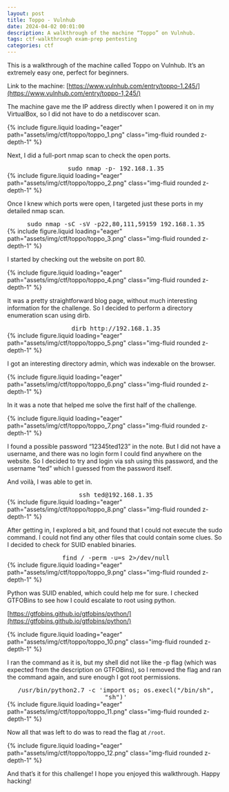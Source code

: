 ```yaml
---
layout: post
title: Toppo - Vulnhub
date: 2024-04-02 00:01:00
description: A walkthrough of the machine “Toppo” on Vulnhub.
tags: ctf-walkthrough exam-prep pentesting
categories: ctf
---
```


This is a walkthrough of the machine called Toppo on Vulnhub. It’s an extremely easy one, perfect for beginners.

Link to the machine: [https://www.vulnhub.com/entry/toppo-1,245/](https://www.vulnhub.com/entry/toppo-1,245/)

The machine gave me the IP address directly when I powered it on in my VirtualBox, so I did not have to do a netdiscover scan.

<div class="row mt-3">
    <div class="col-sm mt-3 mt-md-0">
        {% include figure.liquid loading="eager" path="assets/img/ctf/toppo/toppo_1.png" class="img-fluid rounded z-depth-1" %}
    </div>
</div>

Next, I did a full-port nmap scan to check the open ports.

<div style="text-align: center; font-size: larger;">
  <code style="font-family: monospace;">sudo nmap -p- 192.168.1.35</code>
</div>

<div class="row mt-3">
    <div class="col-sm mt-3 mt-md-0">
        {% include figure.liquid loading="eager" path="assets/img/ctf/toppo/toppo_2.png" class="img-fluid rounded z-depth-1" %}
    </div>
</div>

Once I knew which ports were open, I targeted just these ports in my detailed nmap scan.

<div style="text-align: center; font-size: larger;">
  <code style="font-family: monospace;">sudo nmap -sC -sV -p22,80,111,59159 192.168.1.35</code>
</div>

<div class="row mt-3">
    <div class="col-sm mt-3 mt-md-0">
        {% include figure.liquid loading="eager" path="assets/img/ctf/toppo/toppo_3.png" class="img-fluid rounded z-depth-1" %}
    </div>
</div>

I started by checking out the website on port 80.

<div class="row mt-3">
    <div class="col-sm mt-3 mt-md-0">
        {% include figure.liquid loading="eager" path="assets/img/ctf/toppo/toppo_4.png" class="img-fluid rounded z-depth-1" %}
    </div>
</div>

It was a pretty straightforward blog page, without much interesting information for the challenge. So I decided to perform a directory enumeration scan using dirb.

<div style="text-align: center; font-size: larger;">
  <code style="font-family: monospace;">dirb http://192.168.1.35</code>
</div>

<div class="row mt-3">
    <div class="col-sm mt-3 mt-md-0">
        {% include figure.liquid loading="eager" path="assets/img/ctf/toppo/toppo_5.png" class="img-fluid rounded z-depth-1" %}
    </div>
</div>

I got an interesting directory admin, which was indexable on the browser.

<div class="row mt-3">
    <div class="col-sm mt-3 mt-md-0">
        {% include figure.liquid loading="eager" path="assets/img/ctf/toppo/toppo_6.png" class="img-fluid rounded z-depth-1" %}
    </div>
</div>

In it was a note that helped me solve the first half of the challenge.

<div class="row mt-3">
    <div class="col-sm mt-3 mt-md-0">
        {% include figure.liquid loading="eager" path="assets/img/ctf/toppo/toppo_7.png" class="img-fluid rounded z-depth-1" %}
    </div>
</div>

I found a possible password “12345ted123” in the note. But I did not have a username, and there was no login form I could find anywhere on the website. So I decided to try and login via ssh using this password, and the username “ted” which I guessed from the password itself.

And voilà, I was able to get in.

<div style="text-align: center; font-size: larger;">
  <code style="font-family: monospace;">ssh ted@192.168.1.35</code>
</div>

<div class="row mt-3">
    <div class="col-sm mt-3 mt-md-0">
        {% include figure.liquid loading="eager" path="assets/img/ctf/toppo/toppo_8.png" class="img-fluid rounded z-depth-1" %}
    </div>
</div>

After getting in, I explored a bit, and found that I could not execute the sudo command. I could not find any other files that could contain some clues. So I decided to check for SUID enabled binaries.

<div style="text-align: center; font-size: larger;">
  <code style="font-family: monospace;">find / -perm -u=s 2>/dev/null</code>
</div>

<div class="row mt-3">
    <div class="col-sm mt-3 mt-md-0">
        {% include figure.liquid loading="eager" path="assets/img/ctf/toppo/toppo_9.png" class="img-fluid rounded z-depth-1" %}
    </div>
</div>

Python was SUID enabled, which could help me for sure. I checked GTFOBins to see how I could escalate to root using python.

[https://gtfobins.github.io/gtfobins/python/](https://gtfobins.github.io/gtfobins/python/)

<div class="row mt-3">
    <div class="col-sm mt-3 mt-md-0">
        {% include figure.liquid loading="eager" path="assets/img/ctf/toppo/toppo_10.png" class="img-fluid rounded z-depth-1" %}
    </div>
</div>

I ran the command as it is, but my shell did not like the -p flag (which was expected from the description on GTFOBins), so I removed the flag and ran the command again, and sure enough I got root permissions.

<div style="text-align: center; font-size: larger;">
  <code style="font-family: monospace;">/usr/bin/python2.7 -c 'import os; os.execl("/bin/sh", "sh")'</code>
</div>

<div class="row mt-3">
    <div class="col-sm mt-3 mt-md-0">
        {% include figure.liquid loading="eager" path="assets/img/ctf/toppo/toppo_11.png" class="img-fluid rounded z-depth-1" %}
    </div>
</div>

Now all that was left to do was to read the flag at `/root`.

<div class="row mt-3">
    <div class="col-sm mt-3 mt-md-0">
        {% include figure.liquid loading="eager" path="assets/img/ctf/toppo/toppo_12.png" class="img-fluid rounded z-depth-1" %}
    </div>
</div>

And that’s it for this challenge! I hope you enjoyed this walkthrough. Happy hacking!
